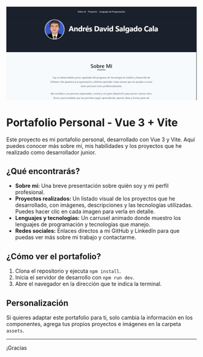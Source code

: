![Vista previa del portafolio](./src/assets/previsualizacion.png)

# Portafolio Personal - Vue 3 + Vite

Este proyecto es mi portafolio personal, desarrollado con Vue 3 y Vite. Aquí puedes conocer más sobre mí, mis habilidades y los proyectos que he realizado como desarrollador junior.

## ¿Qué encontrarás?

- **Sobre mí:** Una breve presentación sobre quién soy y mi perfil profesional.
- **Proyectos realizados:** Un listado visual de los proyectos que he desarrollado, con imágenes, descripciones y las tecnologías utilizadas. Puedes hacer clic en cada imagen para verla en detalle.
- **Lenguajes y tecnologías:** Un carrusel animado donde muestro los lenguajes de programación y tecnologías que manejo.
- **Redes sociales:** Enlaces directos a mi GitHub y LinkedIn para que puedas ver más sobre mi trabajo y contactarme.

## ¿Cómo ver el portafolio?

1. Clona el repositorio y ejecuta `npm install`.
2. Inicia el servidor de desarrollo con `npm run dev`.
3. Abre el navegador en la dirección que te indica la terminal.

## Personalización

Si quieres adaptar este portafolio para ti, solo cambia la información en los componentes, agrega tus propios proyectos e imágenes en la carpeta `assets`.

---

¡Gracias